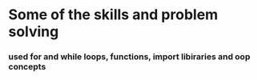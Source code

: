 # Some of the skills and problem solving
### used for and while loops, functions, import libiraries and oop concepts
